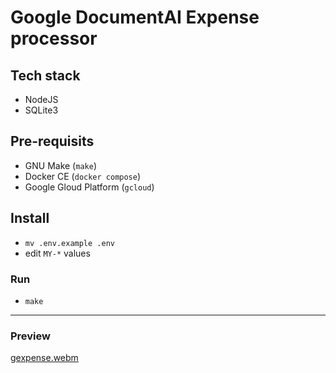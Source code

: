 # Google DocumentAI Expense processor 

## Tech stack
- NodeJS
- SQLite3

## Pre-requisits
- GNU Make (`make`)
- Docker CE (`docker compose`)
- Google Gloud Platform (`gcloud`)
<!-- TODO: Explain processor & service account setup -->


## Install

- `mv .env.example .env`
- edit `MY-*` values


### Run 
- `make`

---
### Preview

[gexpense.webm](https://github.com/shellcatt/gexpense/assets/1937010/24d2a776-60e6-43d8-83d6-0b5ef831493c)

<!-- (<a href="https://youtu.be/iMyxBJkGrq0" target="_blank">YouTube</a>) -->
